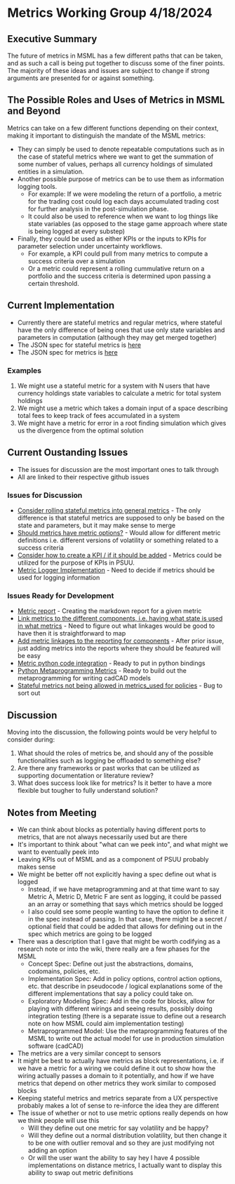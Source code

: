 # Metrics Working Group 4/18/2024

## Executive Summary

The future of metrics in MSML has a few different paths that can be taken, and as such a call is being put together to discuss some of the finer points. The majority of these ideas and issues are subject to change if strong arguments are presented for or against something.

## The Possible Roles and Uses of Metrics in MSML and Beyond

Metrics can take on a few different functions depending on their context, making it important to distinguish the mandate of the MSML metrics:

- They can simply be used to denote repeatable computations such as in the case of stateful metrics where we want to get the summation of some number of values, perhaps all currency holdings of simulated entities in a simulation.
- Another possible purpose of metrics can be to use them as information logging tools.
    - For example: If we were modeling the return of a portfolio, a metric for the trading cost could log each days accumulated trading cost for further analysis in the post-simulation phase.
    - It could also be used to reference when we want to log things like state variables (as opposed to the stage game approach where state is being logged at every substep)
- Finally, they could be used as either KPIs or the inputs to KPIs for parameter selection under uncertainty workflows. 
    - For example, a KPI could pull from many metrics to compute a success criteria over a simulation
    - Or a metric could represent a rolling cummulative return on a portfolio and the success criteria is determined upon passing a certain threshold.

## Current Implementation

- Currently there are stateful metrics and regular metrics, where stateful have the only difference of being ones that use only state variables and parameters in computation (although they may get merged together)
- The JSON spec for stateful metrics is [here](../docs/JSON-Specification/schema-definitions-stateful-metric.md)
- The JSON spec for metrics is [here](../docs/JSON-Specification/schema-definitions-metric.md)

### Examples

1. We might use a stateful metric for a system with N users that have currency holdings state variables to calculate a metric for total system holdings
2. We might use a metric which takes a domain input of a space describing total fees to keep track of fees accumulated in a system
3. We might have a metric for error in a root finding simulation which gives us the divergence from the optimal solution

## Current Oustanding Issues

- The issues for discussion are the most important ones to talk through
- All are linked to their respective github issues

### Issues for Discussion

- [Consider rolling stateful metrics into general metrics](https://github.com/BlockScience/MSML/issues/237) - The only difference is that stateful metrics are supposed to only be based on the state and parameters, but it may make sense to merge
- [Should metrics have metric options?](https://github.com/BlockScience/MSML/issues/240) - Would allow for different metric definitions i.e. different versions of volatility or something related to a success criteria
- [Consider how to create a KPI / if it should be added](https://github.com/BlockScience/MSML/issues/308) - Metrics could be utilized for the purpose of KPIs in PSUU.
- [Metric Logger Implementation](https://github.com/BlockScience/MSML/issues/338) - Need to decide if metrics should be used for logging information

### Issues Ready for Development

- [Metric report](https://github.com/BlockScience/MSML/issues/231) - Creating the markdown report for a given metric
- [Link metrics to the different components, i.e. having what state is used in what metrics](https://github.com/BlockScience/MSML/issues/232) - Need to figure out what linkages would be good to have then it is straightforward to map
- [Add metric linkages to the reporting for components](https://github.com/BlockScience/MSML/issues/233) - After prior issue, just adding metrics into the reports where they should be featured will be easy
- [Metric python code integration](https://github.com/BlockScience/MSML/issues/319) - Ready to put in python bindings
- [Python Metaprogramming Metrics](https://github.com/BlockScience/MSML/issues/337) - Ready to build out the metaprogramming for writing cadCAD models
- [Stateful metrics not being allowed in metrics_used for policies](https://github.com/BlockScience/MSML/issues/357) - Bug to sort out

## Discussion

Moving into the discussion, the following points would be very helpful to consider during:
1. What should the roles of metrics be, and should any of the possible functionalities such as logging be offloaded to something else?
2. Are there any frameworks or past works that can be utilized as supporting documentation or literature review?
3. What does success look like for metrics? Is it better to have a more flexible but tougher to fully understand solution?

## Notes from Meeting

- We can think about blocks as potentially having different ports to metrics, that are not always necessarily used but are there
- It's important to think about "what can we peek into", and what might we want to eventually peek into
- Leaving KPIs out of MSML and as a component of PSUU probably makes sense
- We might be better off not explicitly having a spec define out what is logged
    - Instead, if we have metaprogramming and at that time want to say Metric A, Metric D, Metric F are sent as logging, it could be passed an an array or something that says which metrics should be logged
    - I also could see some people wanting to have the option to define it in the spec instead of passing. In that case, there might be a secret / optional field that could be added that allows for defining out in the spec which metrics are going to be logged
- There was a description that I gave that might be worth codifying as a research note or into the wiki, there really are a few phases for the MSML
    - Concept Spec: Define out just the abstractions, domains, codomains, policies, etc.
    - Implementation Spec: Add in policy options, control action options, etc. that describe in pseudocode / logical explanations some of the different implementations that say a policy could take on.
    - Exploratory Modeling Spec: Add in the code for blocks, allow for playing with different wirings and seeing results, possibly doing integration testing (there is a separate issue to define out a research note on how MSML could aim implementation testing)
    - Metraprogrammed Model: Use the metaprogramming features of the MSML to write out the actual model for use in production simulation software (cadCAD)
- The metrics are a very similar concept to sensors
- It might be best to actually have metrics as block representations, i.e. if we have a metric for a wiring we could define it out to show how the wiring actually passes a domain to it potentially, and how if we have metrics that depend on other metrics they work similar to composed blocks
- Keeping stateful metrics and metrics separate from a UX perspective probably makes a lot of sense to re-inforce the idea they are different
- The issue of whether or not to use metric options really depends on how we think people will use this
    - Will they define out one metric for say volatility and be happy?
    - Will they define out a normal distribution volatility, but then change it to be one with outlier removal and so they are just modifying not adding an option
    - Or will the user want the ability to say hey I have 4 possible implementations on distance metrics, I actually want to display this ability to swap out metric definitions